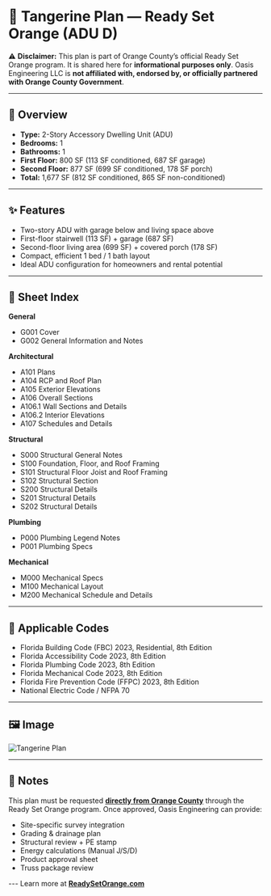 # 🏡 Tangerine Plan — Ready Set Orange (ADU D)

⚠️ **Disclaimer:** This plan is part of Orange County’s official Ready Set Orange program. It is shared here for **informational purposes only**. Oasis Engineering LLC is **not affiliated with, endorsed by, or officially partnered with Orange County Government**.

---

## 📐 Overview
- **Type:** 2-Story Accessory Dwelling Unit (ADU)  
- **Bedrooms:** 1  
- **Bathrooms:** 1  
- **First Floor:** 800 SF (113 SF conditioned, 687 SF garage)  
- **Second Floor:** 877 SF (699 SF conditioned, 178 SF porch)  
- **Total:** 1,677 SF (812 SF conditioned, 865 SF non-conditioned)  

---

## ✨ Features
- Two-story ADU with garage below and living space above  
- First-floor stairwell (113 SF) + garage (687 SF)  
- Second-floor living area (699 SF) + covered porch (178 SF)  
- Compact, efficient 1 bed / 1 bath layout  
- Ideal ADU configuration for homeowners and rental potential  

---

## 📑 Sheet Index
**General**  
- G001 Cover  
- G002 General Information and Notes  

**Architectural**  
- A101 Plans  
- A104 RCP and Roof Plan  
- A105 Exterior Elevations  
- A106 Overall Sections  
- A106.1 Wall Sections and Details  
- A106.2 Interior Elevations  
- A107 Schedules and Details  

**Structural**  
- S000 Structural General Notes  
- S100 Foundation, Floor, and Roof Framing  
- S101 Structural Floor Joist and Roof Framing  
- S102 Structural Section  
- S200 Structural Details  
- S201 Structural Details  
- S202 Structural Details  

**Plumbing**  
- P000 Plumbing Legend Notes  
- P001 Plumbing Specs  

**Mechanical**  
- M000 Mechanical Specs  
- M100 Mechanical Layout  
- M200 Mechanical Schedule and Details  

---

## 📏 Applicable Codes
- Florida Building Code (FBC) 2023, Residential, 8th Edition  
- Florida Accessibility Code 2023, 8th Edition  
- Florida Plumbing Code 2023, 8th Edition  
- Florida Mechanical Code 2023, 8th Edition  
- Florida Fire Prevention Code (FFPC) 2023, 8th Edition  
- National Electric Code / NFPA 70  

---

## 🖼️ Image
![Tangerine Plan](https://oasisengineering.com/wp-content/uploads/2025/02/image-7-1583x2048.png)

---

## 📌 Notes
This plan must be requested [**directly from Orange County**](https://www.ocfl.net/PlanningDevelopment/ReadySetOrange.aspx) through the Ready Set Orange program. Once approved, Oasis Engineering can provide:  
- Site-specific survey integration  
- Grading & drainage plan  
- Structural review + PE stamp  
- Energy calculations (Manual J/S/D)  
- Product approval sheet  
- Truss package review  

--- Learn more at [**ReadySetOrange.com**](https://readysetorange.com/)
